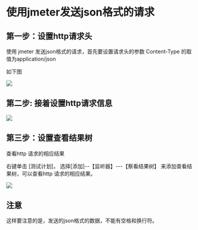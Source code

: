 # 使用jmeter发送json格式的请求



## 第一步：设置http请求头



使用 jmeter 发送json格式的请求，首先要设置请求头的参数 Content-Type 的取值为application/json 



如下图

![](D:\04github\tramplpf\studyLog\测试\jmeter\001_使用jmeter发送json格式的请求_v20210419\001_设置信息头管理器.png)



## 第二步:  接着设置http请求信息



![](D:\04github\tramplpf\studyLog\测试\jmeter\001_使用jmeter发送json格式的请求_v20210419\002_设置http请求.png)



## 第三步：设置查看结果树

查看http 请求的相应结果 

右键单击 [测试计划]， 选择[添加]--【监听器】---【察看结果树】 来添加查看结果树，可以查看http 请求的相应结果。 

![](D:\04github\tramplpf\studyLog\测试\jmeter\001_使用jmeter发送json格式的请求_v20210419\003_添加察看结果树.png)



## 注意

这样要注意的是，发送的json格式的数据，不能有空格和换行符。 